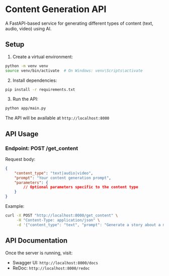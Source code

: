 # Content Generation API

A FastAPI-based service for generating different types of content (text, audio, video) using AI.

## Setup

1. Create a virtual environment:
```bash
python -m venv venv
source venv/bin/activate  # On Windows: venv\Scripts\activate
```

2. Install dependencies:
```bash
pip install -r requirements.txt
```

3. Run the API:
```bash
python app/main.py
```

The API will be available at `http://localhost:8000`

## API Usage

### Endpoint: POST /get_content

Request body:
```json
{
    "content_type": "text|audio|video",
    "prompt": "Your content generation prompt",
    "parameters": {
        // Optional parameters specific to the content type
    }
}
```

Example:
```bash
curl -X POST "http://localhost:8000/get_content" \
     -H "Content-Type: application/json" \
     -d '{"content_type": "text", "prompt": "Generate a story about a magical forest"}'
```

## API Documentation

Once the server is running, visit:
- Swagger UI: `http://localhost:8000/docs`
- ReDoc: `http://localhost:8000/redoc`
